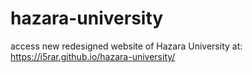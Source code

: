 # hazara-university
access new redesigned website of Hazara University at: https://i5rar.github.io/hazara-university/
